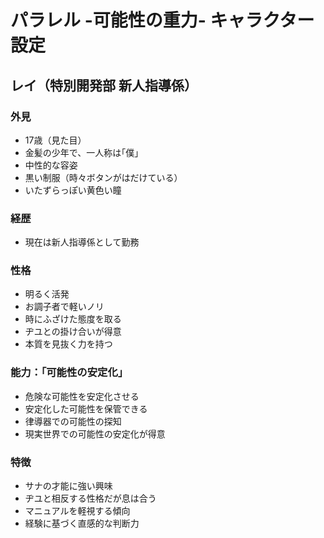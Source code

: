 # パラレル -可能性の重力- キャラクター設定

## レイ（特別開発部 新人指導係）

### 外見
- 17歳（見た目）
- 金髪の少年で、一人称は｢僕｣
- 中性的な容姿
- 黒い制服（時々ボタンがはだけている）
- いたずらっぽい黄色い瞳

### 経歴
- 現在は新人指導係として勤務

### 性格
- 明るく活発
- お調子者で軽いノリ
- 時にふざけた態度を取る
- ヂユとの掛け合いが得意
- 本質を見抜く力を持つ

### 能力：「可能性の安定化」
- 危険な可能性を安定化させる
- 安定化した可能性を保管できる
- 律導器での可能性の探知
- 現実世界での可能性の安定化が得意

### 特徴
- サナの才能に強い興味
- ヂユと相反する性格だが息は合う
- マニュアルを軽視する傾向
- 経験に基づく直感的な判断力
